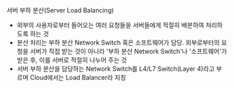 서버 부하 분산(Server Load Balancing)
- 외부의 사용자로부터 들어오는 여러 요청들을 서버들에게 적절히 배분하여 처리하도록 하는 것
- 분산 처리는 부하 분산 Network Switch 혹은 소프트웨어가 담당. 외부로부터의 요청을 서버가 직접 받는 것이 아니라 '부하 분산 Network Switch'나 '소프트웨어'가 받은 후, 이를 서버로 적절히 나누어 주는 것
- 서버 부하 분산을 담당하는 Network Switch를 L4/L7 Switch(Layer 4)라고 부르며 Cloud에서는 Load Balancer라 지칭
